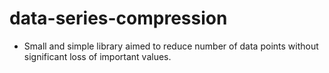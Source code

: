 # data-series-compression

-   Small and simple library aimed to reduce number of data points without significant loss of important values.
